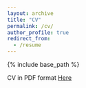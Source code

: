 ```yaml
---
layout: archive
title: "CV"
permalink: /cv/
author_profile: true
redirect_from:
  - /resume
---
```


{% include base_path %}

CV in PDF format <a href="http://mhturner.github.io/files/MHTurner_CV.pdf" target="_blank"><u>Here</u></a>

